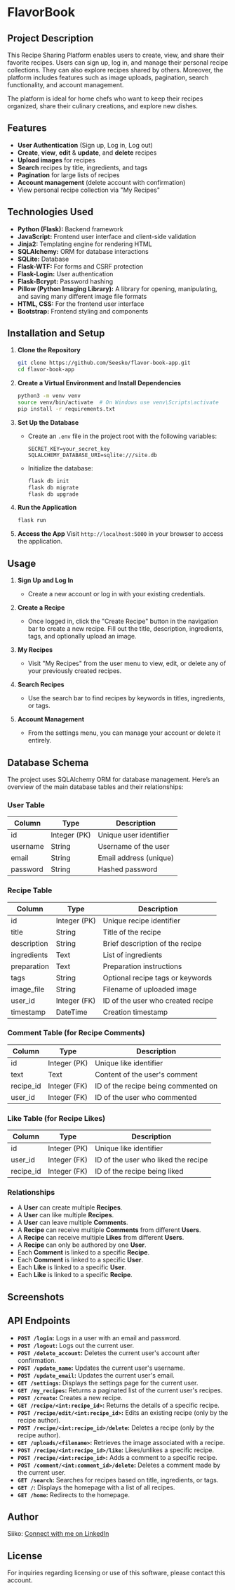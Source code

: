 # FlavorBook

## Project Description
This Recipe Sharing Platform enables users to create, view, and share their favorite recipes. Users can sign up, log in, and manage their personal recipe collections. They can also explore recipes shared by others. Moreover, the platform includes features such as image uploads, pagination, search functionality, and account management.

The platform is ideal for home chefs who want to keep their recipes organized, share their culinary creations, and explore new dishes.

## Features
- **User Authentication** (Sign up, Log in, Log out)
- **Create**, **view**, **edit** & **update**, and **delete** recipes
- **Upload images** for recipes
- **Search** recipes by title, ingredients, and tags
- **Pagination** for large lists of recipes
- **Account management** (delete account with confirmation)
- View personal recipe collection via "My Recipes"

## Technologies Used
- **Python (Flask):** Backend framework
- **JavaScript:** Frontend user interface and client-side validation
- **Jinja2:** Templating engine for rendering HTML
- **SQLAlchemy:** ORM for database interactions
- **SQLite:** Database
- **Flask-WTF:** For forms and CSRF protection
- **Flask-Login:** User authentication
- **Flask-Bcrypt:** Password hashing
- **Pillow (Python Imaging Library):** A library for opening, manipulating, and saving many different image file formats
- **HTML, CSS:** For the frontend user interface
- **Bootstrap:** Frontend styling and components

## Installation and Setup
1. **Clone the Repository**
    ```bash
    git clone https://github.com/Seesko/flavor-book-app.git
    cd flavor-book-app
    ```

2. **Create a Virtual Environment and Install Dependencies**
    ```bash
    python3 -m venv venv
    source venv/bin/activate  # On Windows use venv\Scripts\activate
    pip install -r requirements.txt
    ```

3. **Set Up the Database**
    - Create an `.env` file in the project root with the following variables:
      ```
      SECRET_KEY=your_secret_key
      SQLALCHEMY_DATABASE_URI=sqlite:///site.db
      ```
    - Initialize the database:
      ```bash
      flask db init
      flask db migrate
      flask db upgrade
      ```

4. **Run the Application**
    ```bash
    flask run
    ```

5. **Access the App**
    Visit `http://localhost:5000` in your browser to access the application.

## Usage
1. **Sign Up and Log In**
   - Create a new account or log in with your existing credentials.

2. **Create a Recipe**
   - Once logged in, click the "Create Recipe" button in the navigation bar to create a new recipe. Fill out the title, description, ingredients, tags, and optionally upload an image.

3. **My Recipes**
   - Visit "My Recipes" from the user menu to view, edit, or delete any of your previously created recipes.

4. **Search Recipes**
   - Use the search bar to find recipes by keywords in titles, ingredients, or tags.

5. **Account Management**
   - From the settings menu, you can manage your account or delete it entirely.

## Database Schema

The project uses SQLAlchemy ORM for database management. Here’s an overview of the main database tables and their relationships:

### User Table
| Column    | Type           | Description                |
|-----------|----------------|----------------------------|
| id        | Integer (PK)   | Unique user identifier     |
| username  | String         | Username of the user       |
| email     | String         | Email address (unique)     |
| password  | String         | Hashed password            |

### Recipe Table
| Column      | Type           | Description                        |
|-------------|----------------|------------------------------------|
| id          | Integer (PK)   | Unique recipe identifier           |
| title       | String         | Title of the recipe                |
| description | String         | Brief description of the recipe    |
| ingredients | Text           | List of ingredients                |
| preparation | Text           | Preparation instructions           |
| tags        | String         | Optional recipe tags or keywords   |
| image_file  | String         | Filename of uploaded image         |
| user_id     | Integer (FK)   | ID of the user who created recipe  |
| timestamp   | DateTime       | Creation timestamp                 |

### Comment Table (for Recipe Comments)
| Column    | Type           | Description                        |
|-----------|----------------|------------------------------------|
| id        | Integer (PK)   | Unique like identifier             |
| text      | Text           | Content of the user's comment      |
| recipe_id | Integer (FK)   | ID of the recipe being commented on|
| user_id   | Integer (FK)   | ID of the user who commented       |

### Like Table (for Recipe Likes)
| Column    | Type           | Description                        |
|-----------|----------------|------------------------------------|
| id        | Integer (PK)   | Unique like identifier             |
| user_id   | Integer (FK)   | ID of the user who liked the recipe|
| recipe_id | Integer (FK)   | ID of the recipe being liked       |

### Relationships
- A **User** can create multiple **Recipes**.
- A **User** can like multiple **Recipes**.
- A **User** can leave multiple **Comments**.
- A **Recipe** can receive multiple **Comments** from different **Users**.
- A **Recipe** can receive multiple **Likes** from different **Users**.
- A **Recipe** can only be authored by one **User**.
- Each **Comment** is linked to a specific **Recipe**.
- Each **Comment** is linked to a specific **User**.
- Each **Like** is linked to a specific **User**.
- Each **Like** is linked to a specific **Recipe**.


## Screenshots



## API Endpoints
- **`POST /login`:** Logs in a user with an email and password.
- **`POST /logout`:** Logs out the current user.
- **`POST /delete_account`:** Deletes the current user's account after confirmation.
- **`POST /update_name`:** Updates the current user's username.
- **`POST /update_email`:** Updates the current user's email.
- **`GET /settings`:** Displays the settings page for the current user.
- **`GET /my_recipes`:** Returns a paginated list of the current user's recipes.
- **`POST /create`:** Creates a new recipe.
- **`GET /recipe/<int:recipe_id>`:** Returns the details of a specific recipe.
- **`POST /recipe/edit/<int:recipe_id>`:** Edits an existing recipe (only by the recipe author).
- **`POST /recipe/<int:recipe_id>/delete`:** Deletes a recipe (only by the recipe author).
- **`GET /uploads/<filename>`:** Retrieves the image associated with a recipe.
- **`POST /recipe/<int:recipe_id>/like`:** Likes/unlikes a specific recipe.
- **`POST /recipe/<int:recipe_id>`:** Adds a comment to a specific recipe.
- **`POST /comment/<int:comment_id>/delete`:** Deletes a comment made by the current user.
- **`GET /search`:** Searches for recipes based on title, ingredients, or tags.
- **`GET /`:** Displays the homepage with a list of all recipes.
- **`GET /home`:** Redirects to the homepage.

## Author
Siiko: [Connect with me on LinkedIn](https://www.linkedin.com/in/siiko/)

## License
For inquiries regarding licensing or use of this software, please contact this account.
